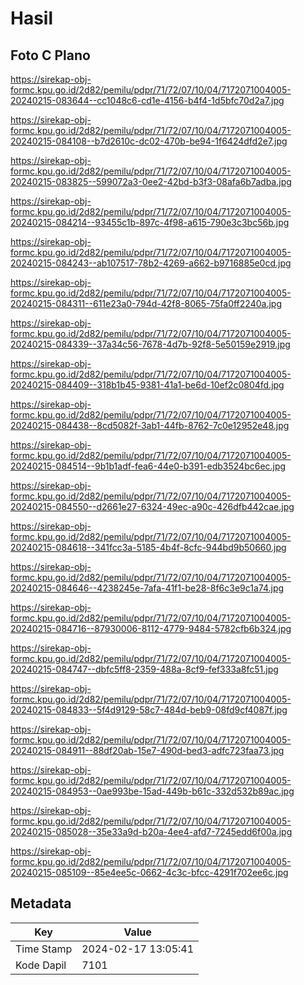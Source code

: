 # Hasil

## Foto C Plano

https://sirekap-obj-formc.kpu.go.id/2d82/pemilu/pdpr/71/72/07/10/04/7172071004005-20240215-083644--cc1048c6-cd1e-4156-b4f4-1d5bfc70d2a7.jpg

https://sirekap-obj-formc.kpu.go.id/2d82/pemilu/pdpr/71/72/07/10/04/7172071004005-20240215-084108--b7d2610c-dc02-470b-be94-1f6424dfd2e7.jpg

https://sirekap-obj-formc.kpu.go.id/2d82/pemilu/pdpr/71/72/07/10/04/7172071004005-20240215-083825--599072a3-0ee2-42bd-b3f3-08afa6b7adba.jpg

https://sirekap-obj-formc.kpu.go.id/2d82/pemilu/pdpr/71/72/07/10/04/7172071004005-20240215-084214--93455c1b-897c-4f98-a615-790e3c3bc56b.jpg

https://sirekap-obj-formc.kpu.go.id/2d82/pemilu/pdpr/71/72/07/10/04/7172071004005-20240215-084243--ab107517-78b2-4269-a662-b9716885e0cd.jpg

https://sirekap-obj-formc.kpu.go.id/2d82/pemilu/pdpr/71/72/07/10/04/7172071004005-20240215-084311--611e23a0-794d-42f8-8065-75fa0ff2240a.jpg

https://sirekap-obj-formc.kpu.go.id/2d82/pemilu/pdpr/71/72/07/10/04/7172071004005-20240215-084339--37a34c56-7678-4d7b-92f8-5e50159e2919.jpg

https://sirekap-obj-formc.kpu.go.id/2d82/pemilu/pdpr/71/72/07/10/04/7172071004005-20240215-084409--318b1b45-9381-41a1-be6d-10ef2c0804fd.jpg

https://sirekap-obj-formc.kpu.go.id/2d82/pemilu/pdpr/71/72/07/10/04/7172071004005-20240215-084438--8cd5082f-3ab1-44fb-8762-7c0e12952e48.jpg

https://sirekap-obj-formc.kpu.go.id/2d82/pemilu/pdpr/71/72/07/10/04/7172071004005-20240215-084514--9b1b1adf-fea6-44e0-b391-edb3524bc6ec.jpg

https://sirekap-obj-formc.kpu.go.id/2d82/pemilu/pdpr/71/72/07/10/04/7172071004005-20240215-084550--d2661e27-6324-49ec-a90c-426dfb442cae.jpg

https://sirekap-obj-formc.kpu.go.id/2d82/pemilu/pdpr/71/72/07/10/04/7172071004005-20240215-084618--341fcc3a-5185-4b4f-8cfc-944bd9b50660.jpg

https://sirekap-obj-formc.kpu.go.id/2d82/pemilu/pdpr/71/72/07/10/04/7172071004005-20240215-084646--4238245e-7afa-41f1-be28-8f6c3e9c1a74.jpg

https://sirekap-obj-formc.kpu.go.id/2d82/pemilu/pdpr/71/72/07/10/04/7172071004005-20240215-084716--87930006-8112-4779-9484-5782cfb6b324.jpg

https://sirekap-obj-formc.kpu.go.id/2d82/pemilu/pdpr/71/72/07/10/04/7172071004005-20240215-084747--dbfc5ff8-2359-488a-8cf9-fef333a8fc51.jpg

https://sirekap-obj-formc.kpu.go.id/2d82/pemilu/pdpr/71/72/07/10/04/7172071004005-20240215-084833--5f4d9129-58c7-484d-beb9-08fd9cf4087f.jpg

https://sirekap-obj-formc.kpu.go.id/2d82/pemilu/pdpr/71/72/07/10/04/7172071004005-20240215-084911--88df20ab-15e7-490d-bed3-adfc723faa73.jpg

https://sirekap-obj-formc.kpu.go.id/2d82/pemilu/pdpr/71/72/07/10/04/7172071004005-20240215-084953--0ae993be-15ad-449b-b61c-332d532b89ac.jpg

https://sirekap-obj-formc.kpu.go.id/2d82/pemilu/pdpr/71/72/07/10/04/7172071004005-20240215-085028--35e33a9d-b20a-4ee4-afd7-7245edd6f00a.jpg

https://sirekap-obj-formc.kpu.go.id/2d82/pemilu/pdpr/71/72/07/10/04/7172071004005-20240215-085109--85e4ee5c-0662-4c3c-bfcc-4291f702ee6c.jpg


## Metadata

| Key        | Value               |
| ---------- | ------------------- |
| Time Stamp | 2024-02-17 13:05:41 |
| Kode Dapil | 7101                |



